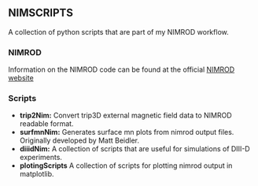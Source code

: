 ## NIMSCRIPTS
A collection of python scripts that are part of my NIMROD workflow. 

### NIMROD 
Information on the NIMROD code can be found at the official [NIMROD website](https://nimrodteam.org/)

### Scripts
 - **trip2Nim:** Convert trip3D external magnetic field data to NIMROD readable format.
 - **surfmnNim:** Generates surface mn plots from nimrod output files. Originally developed by Matt Beidler. 
 - **diiidNim:** A collection of scripts that are useful for simulations of DIII-D experiments.
 - **plotingScripts** A collection of scripts for plotting nimrod output in matplotlib.